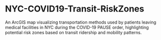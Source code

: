 # NYC-COVID19-Transit-RiskZones
An ArcGIS map visualizing transportation methods used by patients leaving medical facilities in NYC during the COVID-19 PAUSE order, highlighting potential risk zones based on transit ridership and mobility patterns.
